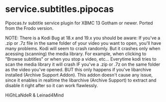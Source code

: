 service.subtitles.pipocas
=========================

Pipocas.tv subtitle service plugin for XBMC 13 Gotham or newer.
Ported from the Frodo version.

NOTE: There is a Kodi Bug at 18.x and 19.x you should be aware: If you've a .zip or .7z file in the same folder of your video you want to open, you'll have many problems. Kodi will seem to crash randomly. But it crashes only when acessing (scanning) the media library. For example, when clicking to "Browse subtitles" or when you stop a video, etc... Everytime kodi tries to scan the media library it will crash IF you've a .zip or .7z on the same folder as the video you've opened. BUT this only happens if you've libarchive installed (Archive Support Addon). This addon doesn't cause any issue, since it enables in realtime the libarchive (Archive Support) to extract and disable it right after so it can work flawlessly.

HiGhLaNdeR & Leinad4Mind
